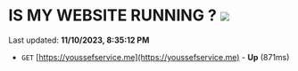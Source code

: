 # IS MY WEBSITE RUNNING ? [![](https://img.shields.io/static/v1?label=Sponsor&message=%E2%9D%A4&logo=GitHub&color=%23fe8e86)](https://github.com/sponsors/<username>)

Last updated: **11/10/2023, 8:35:12 PM**

- `GET` [https://youssefservice.me](https://youssefservice.me) - **Up** (871ms)
